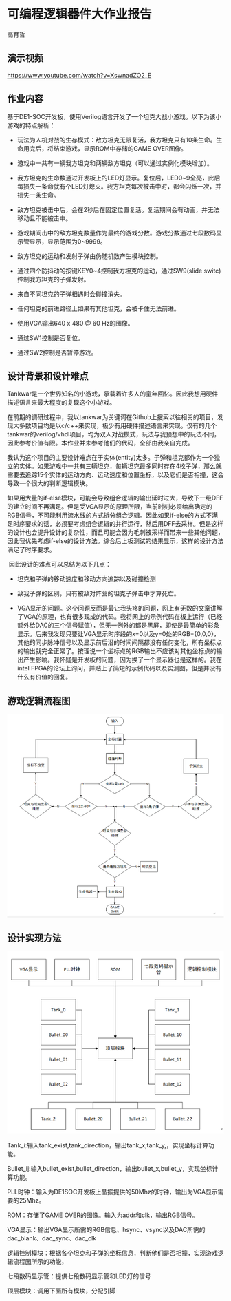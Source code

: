 # 可编程逻辑器件大作业报告

高育哲

## 演示视频
https://www.youtube.com/watch?v=XswnadZO2_E
## 作业内容

基于DE1-SOC开发板，使用Verilog语言开发了一个坦克大战小游戏。以下为该小游戏的特点解析：

- 玩法为人机对战的生存模式：敌方坦克无限复活，我方坦克只有10条生命。生命用完后，将结束游戏，显示ROM中存储的GAME OVER图像。

- 游戏中一共有一辆我方坦克和两辆敌方坦克（可以通过实例化模块增加）。

- 我方坦克的生命数通过开发板上的LED灯显示。复位后，LED0~9全亮，此后每损失一条命就有个LED灯熄灭。我方坦克每次被击中时，都会闪烁一次，并损失一条生命。

- 敌方坦克被击中后，会在2秒后在固定位置复活。复活期间会有动画，并无法移动且不能被击中。

- 游戏期间击中的敌方坦克数量作为最终的游戏分数。游戏分数通过七段数码显示管显示，显示范围为0~9999。

- 敌方坦克的运动和发射子弹由伪随机数产生模块控制。

- 通过四个防抖动的按键KEY0~4控制我方坦克的运动，通过SW9(slide switc)控制我方坦克的子弹发射。

- 来自不同坦克的子弹相遇时会碰撞消失。

- 任何坦克的前进路径上如果有其他坦克，会被卡住无法前进。

- 使用VGA输出640 x 480 @ 60 Hz的图像。

- 通过SW1控制是否复位。

- 通过SW2控制是否暂停游戏。

## 设计背景和设计难点

Tankwar是一个世界知名的小游戏，承载着许多人的童年回忆。因此我想用硬件描述语言来最大程度的复现这个小游戏。

​    在前期的调研过程中，我以tankwar为关键词在Github上搜索以往相关的项目，发现大多数项目均是以c/c++来实现，极少有用硬件描述语言来实现。仅有的几个tankwar的verilog/vhdl项目，均为双人对战模式，玩法与我预想中的玩法不同，因此参考价值有限。本作业并未参考他们的代码，全部由我亲自完成。

​    我认为这个项目的主要设计难点在于实体(entity)太多。子弹和坦克都作为一个独立的实体。如果游戏中一共有三辆坦克，每辆坦克最多同时存在4枚子弹，那么就需要去追踪15个实体的运动方向、运动速度和位置坐标，以及它们是否相撞，这会导致一个很大的判断逻辑模块。

​    如果用大量的if-else模块，可能会导致组合逻辑的输出延时过大，导致下一级DFF的建立时间不再满足。但是受VGA显示的原理所限，当前时刻必须给出确定的RGB信号，不可能利用流水线的方式拆分组合逻辑。因此如果if-else的方式不满足时序要求的话，必须要考虑组合逻辑的并行运行，然后用DFF去采样。但是这样的设计也会提升设计的复杂性，而且可能会因为毛刺被采样而带来一些其他问题，因此我优先考虑if-else的设计方法。综合后上板测试的结果显示，这样的设计方法满足了时序要求。

​    因此设计的难点可以总结为以下几点：

- 坦克和子弹的移动速度和移动方向追踪以及碰撞检测

- 敌我子弹的区别，只有被敌对阵营的坦克子弹击中才算死亡。

-  VGA显示的问题。这个问题反而是最让我头疼的问题，网上有无数的文章讲解了VGA的原理，也有很多现成的代码。我将网上的示例代码在板上运行（已经额外给DAC的三个信号赋值），但无一例外的都是黑屏，即使是最简单的彩条显示。后来我发现只要让VGA显示时序段的x=0以及y=0处的RGB={0,0,0}，其他的同步脉冲信号以及显示前后沿的时间间隔都没有任何变化，所有坐标点的输出就完全正常了。按理说一个坐标点的RGB输出不应该对其他坐标点的输出产生影响。我怀疑是开发板的问题，因为换了一个显示器也是这样的。我在intel FPGA的论坛上询问，并贴上了简短的示例代码以及实测图，但是并没有什么有价值的回复。

## 游戏逻辑流程图

![img](https://github.com/sharuijinfriend/tankwar/blob/master/IMG/1.PNG)

## 设计实现方法

![img](https://github.com/sharuijinfriend/tankwar/blob/master/IMG/2.PNG)

Tank_i:输入tank_exist,tank_direction，输出tank_x,tank_y,，实现坐标计算功能。

Bullet_ij:输入bullet_exist,bullet_direction，输出bullet_x,bullet_y，实现坐标计算功能。

PLL时钟：输入为DE1SOC开发板上晶振提供的50Mhz的时钟，输出为VGA显示需要的25Mhz。

ROM：存储了GAME OVER的图像。输入为addr和clk，输出RGB信号。

VGA显示：输出VGA显示所需的RGB信息、hsync、vsync以及DAC所需的dac_blank、dac_sync、dac_clk

逻辑控制模块：根据各个坦克和子弹的坐标信息，判断他们是否相撞，实现游戏逻辑流程图所示的功能，

七段数码显示管：提供七段数码显示管和LED灯的信号

顶层模块：调用下面所有模块，分配引脚
